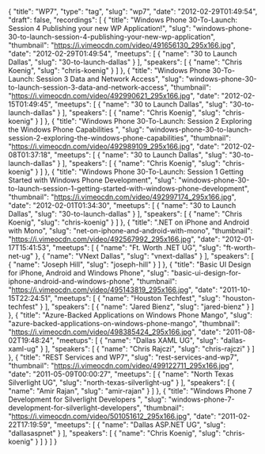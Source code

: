 {
  "title": "WP7",
  "type": "tag",
  "slug": "wp7",
  "date": "2012-02-29T01:49:54",
  "draft": false,
  "recordings": [
    {
      "title": "Windows Phone 30-To-Launch: Session 4 Publishing your new WP Application!",
      "slug": "windows-phone-30-to-launch-session-4-publishing-your-new-wp-application",
      "thumbnail": "https://i.vimeocdn.com/video/491656130_295x166.jpg",
      "date": "2012-02-29T01:49:54",
      "meetups": [
        {
          "name": "30 to Launch Dallas",
          "slug": "30-to-launch-dallas"
        }
      ],
      "speakers": [
        {
          "name": "Chris Koenig",
          "slug": "chris-koenig"
        }
      ]
    },
    {
      "title": "Windows Phone 30-To-Launch: Session 3 Data and Network Access",
      "slug": "windows-phone-30-to-launch-session-3-data-and-network-access",
      "thumbnail": "https://i.vimeocdn.com/video/492990621_295x166.jpg",
      "date": "2012-02-15T01:49:45",
      "meetups": [
        {
          "name": "30 to Launch Dallas",
          "slug": "30-to-launch-dallas"
        }
      ],
      "speakers": [
        {
          "name": "Chris Koenig",
          "slug": "chris-koenig"
        }
      ]
    },
    {
      "title": "Windows Phone 30-To-Launch: Session 2 Exploring the Windows Phone Capabilities ",
      "slug": "windows-phone-30-to-launch-session-2-exploring-the-windows-phone-capabilities",
      "thumbnail": "https://i.vimeocdn.com/video/492989109_295x166.jpg",
      "date": "2012-02-08T01:37:18",
      "meetups": [
        {
          "name": "30 to Launch Dallas",
          "slug": "30-to-launch-dallas"
        }
      ],
      "speakers": [
        {
          "name": "Chris Koenig",
          "slug": "chris-koenig"
        }
      ]
    },
    {
      "title": "Windows Phone 30-To-Launch: Session 1 Getting Started with Windows Phone Development",
      "slug": "windows-phone-30-to-launch-session-1-getting-started-with-windows-phone-development",
      "thumbnail": "https://i.vimeocdn.com/video/492997174_295x166.jpg",
      "date": "2012-02-01T01:34:30",
      "meetups": [
        {
          "name": "30 to Launch Dallas",
          "slug": "30-to-launch-dallas"
        }
      ],
      "speakers": [
        {
          "name": "Chris Koenig",
          "slug": "chris-koenig"
        }
      ]
    },
    {
      "title": ".NET on iPhone and Android with Mono",
      "slug": "net-on-iphone-and-android-with-mono",
      "thumbnail": "https://i.vimeocdn.com/video/492567992_295x166.jpg",
      "date": "2012-01-17T15:41:53",
      "meetups": [
        {
          "name": "Ft. Worth .NET UG",
          "slug": "ft-worth-net-ug"
        },
        {
          "name": "VNext Dallas",
          "slug": "vnext-dallas"
        }
      ],
      "speakers": [
        {
          "name": "Joseph Hill",
          "slug": "joseph-hill"
        }
      ]
    },
    {
      "title": "Basic UI Design for iPhone, Android and Windows Phone",
      "slug": "basic-ui-design-for-iphone-android-and-windows-phone",
      "thumbnail": "https://i.vimeocdn.com/video/495143819_295x166.jpg",
      "date": "2011-10-15T22:24:51",
      "meetups": [
        {
          "name": "Houston Techfest",
          "slug": "houston-techfest"
        }
      ],
      "speakers": [
        {
          "name": "Jared Bienz",
          "slug": "jared-bienz"
        }
      ]
    },
    {
      "title": "Azure-Backed Applications on Windows Phone Mango",
      "slug": "azure-backed-applications-on-windows-phone-mango",
      "thumbnail": "https://i.vimeocdn.com/video/498385424_295x166.jpg",
      "date": "2011-08-02T19:48:24",
      "meetups": [
        {
          "name": "Dallas XAML UG",
          "slug": "dallas-xaml-ug"
        }
      ],
      "speakers": [
        {
          "name": "Chris Rajczi",
          "slug": "chris-rajczi"
        }
      ]
    },
    {
      "title": "REST Services and WP7",
      "slug": "rest-services-and-wp7",
      "thumbnail": "https://i.vimeocdn.com/video/499122711_295x166.jpg",
      "date": "2011-05-09T00:00:27",
      "meetups": [
        {
          "name": "North Texas Silverlight UG",
          "slug": "north-texas-silverlight-ug"
        }
      ],
      "speakers": [
        {
          "name": "Amir Rajan",
          "slug": "amir-rajan"
        }
      ]
    },
    {
      "title": "Windows Phone 7 Development for Silverlight Developers ",
      "slug": "windows-phone-7-development-for-silverlight-developers",
      "thumbnail": "https://i.vimeocdn.com/video/501051612_295x166.jpg",
      "date": "2011-02-22T17:19:59",
      "meetups": [
        {
          "name": "Dallas ASP.NET UG",
          "slug": "dallasaspnet"
        }
      ],
      "speakers": [
        {
          "name": "Chris Koenig",
          "slug": "chris-koenig"
        }
      ]
    }
  ]
}
